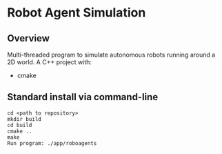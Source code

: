# Robot Agent Simulation

## Overview

Multi-threaded program to simulate autonomous robots running around a 2D world. A C++ project with:

- cmake

## Standard install via command-line
```
cd <path to repository>
mkdir build
cd build
cmake ..
make
Run program: ./app/roboagents
```
